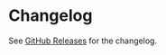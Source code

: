 # Changelog

See [GitHub Releases][releases] for the changelog.

[releases]: https://github.com/sjwall/recat/releases
